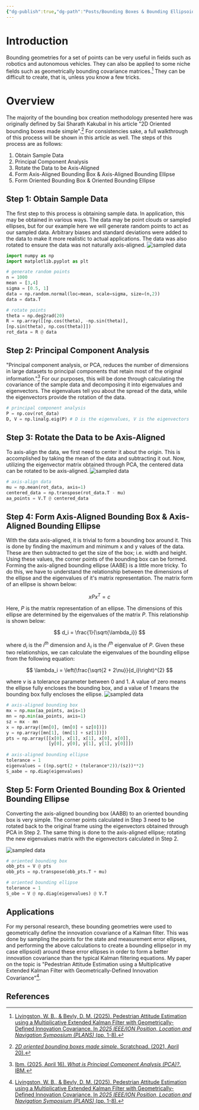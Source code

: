 ```yaml
---
{"dg-publish":true,"dg-path":"Posts/Bounding Boxes & Bounding Ellipsoids.md","permalink":"/posts/bounding-boxes-and-bounding-ellipsoids/","title":"Bounding Boxes & Bounding Ellipsoids","tags":["alloy","blog"],"created":"2025-08-20T10:37:48.000-05:00","updated":"2025-08-20T11:02:42.000-05:00"}
---
```


# Introduction
Bounding geometries for a set of points can be very useful in fields such as robotics and autonomous vehicles. They can also be applied to some niche fields such as geometrically bounding covariance matrices.[^1] They can be difficult to create, that is, unless you know a few tricks.
# Overview
The majority of the bounding box creation methodology presented here was originally defined by Sai Sharath Kakubal in his article "2D Oriented bounding boxes made simple".[^2] For consistencies sake, a full walkthrough of this process will be shown in this article as well. The steps of this process are as follows:

1. Obtain Sample Data
2. Principal Component Analysis
3. Rotate the Data to be Axis-Aligned
4. Form Axis-Aligned Bounding Box & Axis-Aligned Bounding Ellipse
5. Form Oriented Bounding Box & Oriented Bounding Ellipse

## Step 1: Obtain Sample Data
The first step to this process is obtaining sample data. In application, this may be obtained in various ways. The data may be point clouds or sampled ellipses, but for our example here we will generate random points to act as our sampled data. Arbitrary biases and standard deviations were added to the data to make it more realistic to actual applications. The data was also rotated to ensure the data was not naturally axis-aligned.
![sampled data](/img/user/_assets/bounding-box-ellipse-post/step-1-samples.png)
```python
import numpy as np
import matplotlib.pyplot as plt

# generate random points
n = 1000
mean = [3,4]
sigma = [0.5, 1]
data = np.random.normal(loc=mean, scale=sigma, size=(n,2))
data = data.T

# rotate points
theta = np.deg2rad(20)
R = np.array([[np.cos(theta), -np.sin(theta)],
[np.sin(theta), np.cos(theta)]])
rot_data = R @ data
```
## Step 2: Principal Component Analysis
"Principal component analysis, or PCA, reduces the number of dimensions in large datasets to principal components that retain most of the original information."[^3] For our purposes, this will be done through calculating the covariance of the sample data and decomposing it into eigenvalues and eigenvectors. The eigenvalues tell you about the spread of the data, while the eigenvectors provide the rotation of the data.
```python
# principal component analysis
P = np.cov(rot_data)
D, V = np.linalg.eig(P) # D is the eigenvalues, V is the eigenvectors
```
## Step 3: Rotate the Data to be Axis-Aligned
To axis-align the data, we first need to center it about the origin. This is accomplished by taking the mean of the data and subtracting it out. Now, utilizing the eigenvector matrix obtained through PCA, the centered data can be rotated to be axis-aligned.
![sampled data](/img/user/_assets/bounding-box-ellipse-post/step-3-aa.png)
```python
# axis-align data
mu = np.mean(rot_data, axis=1)
centered_data = np.transpose(rot_data.T - mu)
aa_points = V.T @ centered_data
```
## Step 4: Form Axis-Aligned Bounding Box & Axis-Aligned Bounding Ellipse
With the data axis-aligned, it is trivial to form a bounding box around it. This is done by finding the maximum and minimum x and y values of the data. These are then subtracted to get the size of the box; i.e. width and height. Using these values, the corner points of the bounding box can be formed.
Forming the axis-aligned bounding ellipse (AABE) is a little more tricky. To do this, we have to understand the relationship between the dimensions of the ellipse and the eigenvalues of it's matrix representation. The matrix form of an ellipse is shown below:

$$ xPx^T = c $$

Here, $P$ is the matrix representation of an ellipse. The dimensions of this ellipse are determined by the eigenvalues of the matrix $P$. This relationship is shown below:

$$ d_i = \frac{1}{\sqrt{\lambda_i}} $$

where $d_i$ is the $i^{th}$ dimension and $\lambda_i$ is the $i^{th}$ eigenvalue of $P$. Given these two relationships, we can calculate the eigenvalues of the bounding ellipse from the following equation:

$$ \lambda_i = \left(\frac{\sqrt{2 + 2\nu}}{d_i}\right)^{2} $$

where $\nu$ is a tolerance parameter between 0 and 1. A value of zero means the ellipse fully encloses the bounding box, and a value of 1 means the bounding box fully encloses the ellipse.
![sampled data](/img/user/_assets/bounding-box-ellipse-post/step-4-aabb.png)
```python
# axis-aligned bounding box
mx = np.max(aa_points, axis=1)
mn = np.min(aa_points, axis=1)
sz = mx - mn
x = np.array([mn[0], (mn[0] + sz[0])])
y = np.array([mn[1], (mn[1] + sz[1])])
pts = np.array([[x[0], x[1], x[1], x[0], x[0]],
				[y[0], y[0], y[1], y[1], y[0]]])
				
# axis-aligned bounding ellipse
tolerance = 1
eigenvalues = ((np.sqrt(2 + (tolerance*2))/(sz))**2)
S_aabe = np.diag(eigenvalues)
```
## Step 5: Form Oriented Bounding Box & Oriented Bounding Ellipse
Converting the axis-aligned bounding box (AABB) to an oriented bounding box is very simple. The corner points calculated in Step 3 need to be rotated back to the original frame using the eigenvectors obtained through PCA in Step 2. The same thing is done to the axis-aligned ellipse; rotating the new eigenvalues matrix with the eigenvectors calculated in Step 2.

![sampled data](/img/user/_assets/bounding-box-ellipse-post/step-5-obb.png)
```python
# oriented bounding box
obb_pts = V @ pts
obb_pts = np.transpose(obb_pts.T + mu)

# oriented bounding ellipse
tolerance = 1
S_obe = V @ np.diag(eigenvalues) @ V.T
```
## Applications
For my personal research, these bounding geometries were used to geometrically define the innovation covariance of a Kalman filter. This was done by sampling the points for the state and measurement error ellipses, and performing the above calculations to create a bounding ellipse(or in my case ellipsoid) around these error ellipses in order to form a better innovation covariance than the typical Kalman filtering equations. My paper on the topic is "Pedestrian Attitude Estimation using a Multiplicative Extended Kalman Filter with Geometrically-Defined Innovation Covariance"[^1].

## References
[^1]: [Livingston, W. B., & Bevly, D. M. (2025). Pedestrian Attitude Estimation using a Multiplicative Extended Kalman Filter with Geometrically-Defined Innovation Covariance. In _2025 IEEE/ION Position, Location and Navigation Symposium (PLANS)_ (pp. 1-8).](https://www.ion.org/publications/abstract.cfm?articleID=20197)
[^2]: [_2D oriented bounding boxes made simple_. Scratchpad. (2021, April 20).](https://logicatcore.github.io/scratchpad/lidar/sensor-fusion/jupyter/2021/04/20/2D-Oriented-Bounding-Box.html)
[^3]: [Ibm. (2025, April 16). _What is Principal Component Analysis (PCA)?_. IBM.](https://www.ibm.com/think/topics/principal-component-analysis)
